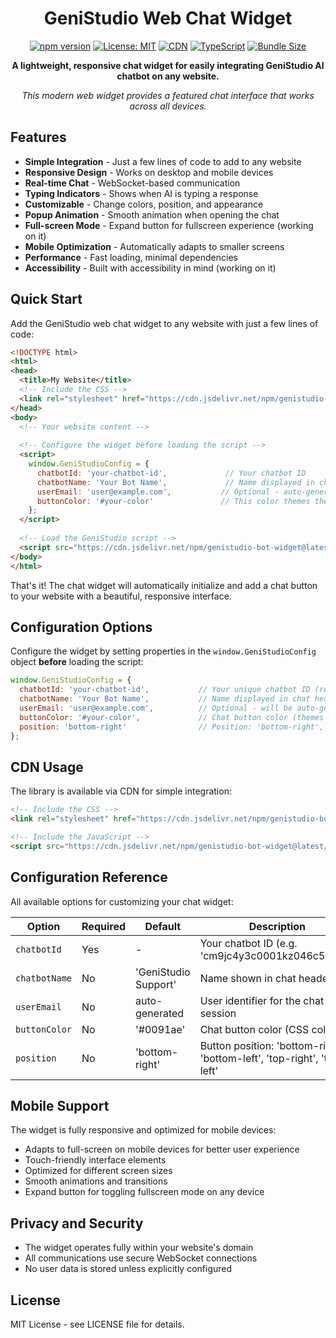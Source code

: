 <div align="center">

# GeniStudio Web Chat Widget

[![npm version](https://badge.fury.io/js/genistudio-bot-widget.svg)](https://badge.fury.io/js/genistudio-bot-widget)
[![License: MIT](https://img.shields.io/badge/License-MIT-yellow.svg)](https://opensource.org/licenses/MIT)
[![CDN](https://img.shields.io/badge/CDN-jsDelivr-orange.svg)](https://www.jsdelivr.com/package/npm/genistudio-bot-widget)
[![TypeScript](https://img.shields.io/badge/TypeScript-Ready-blue.svg)](https://www.typescriptlang.org/)
[![Bundle Size](https://img.shields.io/bundlephobia/minzip/genistudio-bot-widget.svg)](https://bundlephobia.com/package/genistudio-bot-widget)

**A lightweight, responsive chat widget for easily integrating GeniStudio AI chatbot on any website.**

*This modern web widget provides a featured chat interface that works across all devices.*

</div>

## Features

- **Simple Integration** - Just a few lines of code to add to any website
- **Responsive Design** - Works on desktop and mobile devices
- **Real-time Chat** - WebSocket-based communication
- **Typing Indicators** - Shows when AI is typing a response
- **Customizable** - Change colors, position, and appearance
- **Popup Animation** - Smooth animation when opening the chat
- **Full-screen Mode** - Expand button for fullscreen experience (working on it)
- **Mobile Optimization** - Automatically adapts to smaller screens
- **Performance** - Fast loading, minimal dependencies
- **Accessibility** - Built with accessibility in mind (working on it)

## Quick Start

Add the GeniStudio web chat widget to any website with just a few lines of code:

```html
<!DOCTYPE html>
<html>
<head>
  <title>My Website</title>
  <!-- Include the CSS -->
  <link rel="stylesheet" href="https://cdn.jsdelivr.net/npm/genistudio-bot-widget@latest/dist/index.cdn.css">
</head>
<body>
  <!-- Your website content -->
  
  <!-- Configure the widget before loading the script -->
  <script>
    window.GeniStudioConfig = {
      chatbotId: 'your-chatbot-id',             // Your chatbot ID
      chatbotName: 'Your Bot Name',             // Name displayed in chat header
      userEmail: 'user@example.com',           // Optional - auto-generated if not provided
      buttonColor: '#your-color'               // This color themes the entire widget
    };
  </script>
  
  <!-- Load the GeniStudio script -->
  <script src="https://cdn.jsdelivr.net/npm/genistudio-bot-widget@latest/dist/index.cdn.js"></script>
</body>
</html>
```

That's it! The chat widget will automatically initialize and add a chat button to your website with a beautiful, responsive interface.

## Configuration Options

Configure the widget by setting properties in the `window.GeniStudioConfig` object **before** loading the script:

```js
window.GeniStudioConfig = {
  chatbotId: 'your-chatbot-id',           // Your unique chatbot ID (required)
  chatbotName: 'Your Bot Name',           // Name displayed in chat header
  userEmail: 'user@example.com',          // Optional - will be auto-generated if not provided
  buttonColor: '#your-color',             // Chat button color (themes entire widget)
  position: 'bottom-right'                // Position: 'bottom-right', 'bottom-left', 'top-right', 'top-left'
};
```

## CDN Usage

The library is available via CDN for simple integration:

```html
<!-- Include the CSS -->
<link rel="stylesheet" href="https://cdn.jsdelivr.net/npm/genistudio-bot-widget@latest/dist/index.cdn.css">

<!-- Include the JavaScript -->
<script src="https://cdn.jsdelivr.net/npm/genistudio-bot-widget@latest/dist/index.cdn.js"></script>
```

## Configuration Reference

All available options for customizing your chat widget:

| Option | Required | Default | Description |
|--------|----------|---------|-------------|
| `chatbotId` | Yes | - | Your chatbot ID (e.g. 'cm9jc4y3c0001kz046c5vipcl') |
| `chatbotName` | No | 'GeniStudio Support' | Name shown in chat header |
| `userEmail` | No | auto-generated | User identifier for the chat session |
| `buttonColor` | No | '#0091ae' | Chat button color (CSS color) |
| `position` | No | 'bottom-right' | Button position: 'bottom-right', 'bottom-left', 'top-right', 'top-left' |

## Mobile Support

The widget is fully responsive and optimized for mobile devices:

- Adapts to full-screen on mobile devices for better user experience
- Touch-friendly interface elements
- Optimized for different screen sizes
- Smooth animations and transitions
- Expand button for toggling fullscreen mode on any device

## Privacy and Security

- The widget operates fully within your website's domain
- All communications use secure WebSocket connections
- No user data is stored unless explicitly configured

## License

MIT License - see LICENSE file for details.
